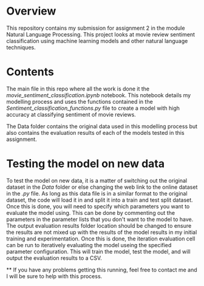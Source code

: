 # Overview

This repository contains my submission for assignment 2 in the module Natural Language Processing.
This project looks at movie review sentiment classification using machine learning models and other natural language techniques.

# Contents

The main file in this repo where all the work is done it the *movie_sentiment_classification.ipynb* notebook.
This notebook details my modelling process and uses the functions contained in the *Sentiment_classification_functions.py* file to create a model with high accuracy at classifying sentiment of movie reviews.

The Data folder contains the original data used in this modelling process but also contains the evaluation results of each of the models tested in this assignment.

# Testing the model on new data

To test the model on new data, it is a matter of switching out the original dataset in the *Data* folder or else changing the web link to the online dataset in the *.py* file.
As long as this data file is in a similar format to the original dataset, the code will load it in and split it into a train and test split dataset.
Once this is done, you will need to specify which parameters you want to evaluate the model using.
This can be done by commenting out the parameters in the parameter lists that you don't want to the model to have.
The output evaluation results folder location should be changed to ensure the results are not mixed up with the results of the model results in my initial training and experimentation.
Once this is done, the iteration evaluation cell can be run to iteratively evaluating the model useing the specified parameter configuration.
This will train the model, test the model, and will output the evaluation results to a CSV.

** If you have any problems getting this running, feel free to contact me and I will be sure to help with this process.